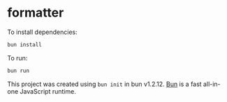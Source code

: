 # formatter

To install dependencies:

```bash
bun install
```

To run:

```bash
bun run 
```

This project was created using `bun init` in bun v1.2.12. [Bun](https://bun.sh) is a fast all-in-one JavaScript runtime.
